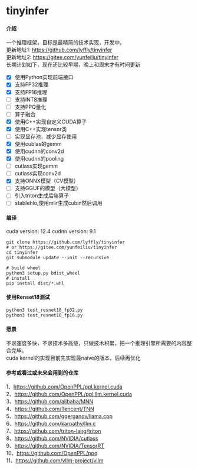 # tinyinfer

#### 介绍

一个推理框架，目标是最精简的技术实现，开发中。  
更新地址1: <https://github.com/lyffly/tinyinfer>  
更新地址2: <https://gitee.com/yunfeiliu/tinyinfer>  
长期计划如下，现在还比较早期，晚上和周末才有时间更新  

- [x] 使用Python实现前端接口
- [x] 支持FP32推理
- [x] 支持FP16推理
- [ ] 支持INT8推理
- [ ] 支持PPQ量化
- [ ] 算子融合
- [x] 使用C++实现自定义CUDA算子
- [x] 使用C++实现tensor类
- [ ] 实现显存池，减少显存使用
- [x] 使用cublas的gemm
- [x] 使用cudnn的conv2d
- [x] 使用cudnn的pooling
- [ ] cutlass实现gemm
- [ ] cutlass实现conv2d
- [x] 支持ONNX模型（CV模型）
- [ ] 支持GGUF的模型（大模型）
- [ ] 引入triton生成后端算子
- [ ] stablehlo,使用mlir生成cubin然后调用

#### 编译
cuda version: 12.4
cudnn version: 9.1

```shell
git clone https://github.com/lyffly/tinyinfer
# or https://gitee.com/yunfeiliu/tinyinfer
cd tinyinfer
git submodule update --init --recursive

# build wheel
python3 setup.py bdist_wheel
# install
pip install dist/*.whl
```

#### 使用Renset18测试

```shell
python3 test_resnet18_fp32.py
python3 test_resnet18_fp16.py
```

#### 愿景

不求速度多快，不求技术多高级，只做技术积累，把一个推理引擎所需要的内容整合完毕。  
cuda kernel的实现目前先实现最naive的版本，后续再优化

#### 参考或看过或未来会用到的仓库

1、<https://github.com/OpenPPL/ppl.kernel.cuda>  
2、<https://github.com/OpenPPL/ppl.llm.kernel.cuda>  
3、<https://github.com/alibaba/MNN>  
4、<https://github.com/Tencent/TNN>  
5、<https://github.com/ggerganov/llama.cpp>  
6、<https://github.com/karpathy/llm.c>  
7、<https://github.com/triton-lang/triton>  
8、<https://github.com/NVIDIA/cutlass>  
9、<https://github.com/NVIDIA/TensorRT>  
10、<https://github.com/OpenPPL/ppq>  
11、<https://github.com/vllm-project/vllm>  